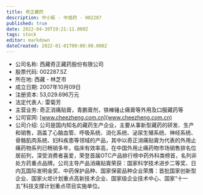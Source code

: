 ```yaml
---
title: 奇正藏药
description: 中小板 - 中成药 - 002287
published: true
date: 2022-04-30T19:21:11.000Z
tags: stock
editor: markdown
dateCreated: 2022-01-01T00:00:00.000Z
---
```


- 公司名称: 西藏奇正藏药股份有限公司
- 股票代码: 002287.SZ
- 所在地: 西藏 - 林芝市
- 成立日期: 2007年10月09日
- 注册资本: 53,029.696万元
- 法定代表人: 雷菊芳
- 主营业务: 奇正消痛贴膏，青鹏膏剂，铁棒锤止痛膏等外用及口服藏药等
- 公司官网: [www.cheezheng.com.cn](www.cheezheng.com.cn)
- 公司介绍: 公司是国内知名的藏药生产企业，主要从事新型藏药的研发、生产和销售，涵盖了心脑血管、呼吸系统、消化系统、泌尿生殖系统、神经系统、骨骼肌肉系统、妇科疾患等领域的产品，其中以奇正消痛贴膏为代表的外用止痛药物系列已畅销多年，临床有效率高，在中国外用止痛药物市场销售排名位居前列，深受消费者喜爱，荣登首届OTC产品排行榜中药外科类榜首，名列非处方药重点品牌。公司主导产品消痛贴膏荣获：国家科学技术进步二等奖、日内瓦国际发明金奖、中药保护品种、国家保密品种企业荣膺：首批国家创新型企业、国家火炬计划重点高新技术企业、国家级企业技术中心、国家“十一五”科技支撑计划重点项目实施单位。


